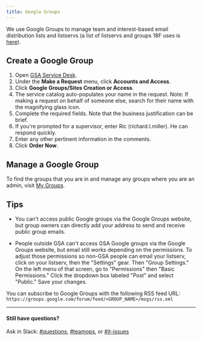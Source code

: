 ```yaml
---
title: Google Groups
---
```


We use Google Groups to manage team and interest-based email distribution lists and listservs (a list of listservs and groups 18F uses is [here](/general-contacts-and-listservs/)).

## Create a Google Group

1. Open [GSA Service Desk](https://gsa.service-now.com).
1. Under the **Make a Request** menu, click **Accounts and Access**.
1. Click **Google Groups/Sites Creation or Access**.
1. The service catalog auto-populates your name in the request. Note: If making a request on behalf of someone else, search for their name with the magnifying glass icon.
1. Complete the required fields. Note that the business justification can be brief.
1. If you're prompted for a supervisor, enter Ric (richard.l.miller). He can respond quickly.
1. Enter any other pertinent information in the comments.
1. Click **Order Now**.

## Manage a Google Group
To find the groups that you are in and manage any groups where you are an admin, visit [My Groups](https://groups.google.com/a/gsa.gov/forum/#!myforums).

## Tips

* You can't access public Google groups via the Google Groups website, but group owners can directly add your address to send and receive public group emails.

* People outside GSA can't access GSA Google groups via the Google Groups website, but email still works depending on the permissions. To adjust those permissions so non-GSA people can email your listserv, click on your listserv, then the "Settings" gear. Then "Group Settings." On the left menu of that screen, go to "Permissions" then "Basic Permissions." Click the dropdown box labeled "Post" and select "Public." Save your changes. 

You can subscribe to Google Groups with the following RSS feed URL: `https://groups.google.com/forum/feed/<GROUP_NAME>/msgs/rss.xml`

---

#### Still have questions?

Ask in Slack: [#questions](https://18f.slack.com/messages/questions), [#teamops](https://18f.slack.com/messages/teamops), or [#it-issues](https://18f.slack.com/messages/it-issues)

